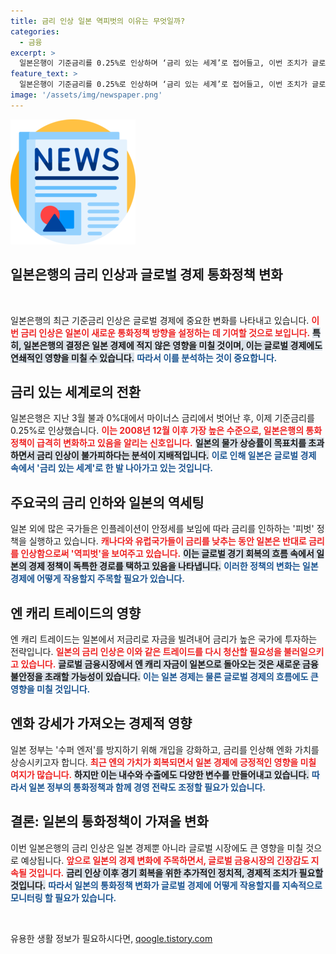 ```yaml
---
title: 금리 인상 일본 역피벗의 이유는 무엇일까?
categories:
  - 금융
excerpt: >
  일본은행이 기준금리를 0.25%로 인상하며 ‘금리 있는 세계’로 접어들고, 이번 조치가 글로벌 금융시장에 미치는 영향이 주목받고 있다. 엔화 가치 상승과 엔 캐리 트레이드 청산의 가능성이 커지면서, 시장이 요동칠 수 있다는 전망이 나오고 있다.
feature_text: >
  일본은행이 기준금리를 0.25%로 인상하며 ‘금리 있는 세계’로 접어들고, 이번 조치가 글로벌 금융시장에 미치는 영향이 주목받고 있다. 엔화 가치 상승과 엔 캐리 트레이드 청산의 가능성이 커지면서, 시장이 요동칠 수 있다는 전망이 나오고 있다.
image: '/assets/img/newspaper.png'
---
```


<p><img src="/assets/img/newspaper.png" alt="kimp 속보" /></p>

<h2 data-ke-size="size26">일본은행의 금리 인상과 글로벌 경제 통화정책 변화</h2>

<p data-ke-size="size16">&nbsp;</p>

<p>일본은행의 최근 기준금리 인상은 글로벌 경제에 중요한 변화를 나타내고 있습니다. <b><span style="color: #ee2323;">이번 금리 인상은 일본이 새로운 통화정책 방향을 설정하는 데 기여할 것으로 보입니다.</span></b> <b><span style="background-color: #21538527;">특히, 일본은행의 결정은 일본 경제에 적지 않은 영향을 미칠 것이며, 이는 글로벌 경제에도 연쇄적인 영향을 미칠 수 있습니다.</span></b> <b><span style="color: #1a5490;">따라서 이를 분석하는 것이 중요합니다.</span></b></p>

<h2 data-ke-size="size26">금리 있는 세계로의 전환</h2>

<p>일본은행은 지난 3월 불과 0%대에서 마이너스 금리에서 벗어난 후, 이제 기준금리를 0.25%로 인상했습니다. <b><span style="color: #ee2323;">이는 2008년 12월 이후 가장 높은 수준으로, 일본은행의 통화정책이 급격히 변화하고 있음을 알리는 신호입니다.</span></b> <b><span style="background-color: #21538527;">일본의 물가 상승률이 목표치를 초과하면서 금리 인상이 불가피하다는 분석이 지배적입니다.</span></b> <b><span style="color: #1a5490;">이로 인해 일본은 글로벌 경제 속에서 '금리 있는 세계'로 한 발 나아가고 있는 것입니다.</span></b></p>

<h2 data-ke-size="size26">주요국의 금리 인하와 일본의 역세팅</h2>

<p>일본 외에 많은 국가들은 인플레이션이 안정세를 보임에 따라 금리를 인하하는 '피벗' 정책을 실행하고 있습니다. <b><span style="color: #ee2323;">캐나다와 유럽국가들이 금리를 낮추는 동안 일본은 반대로 금리를 인상함으로써 '역피벗'을 보여주고 있습니다.</span></b> <b><span style="background-color: #21538527;">이는 글로벌 경기 회복의 흐름 속에서 일본의 경제 정책이 독특한 경로를 택하고 있음을 나타냅니다.</span></b> <b><span style="color: #1a5490;">이러한 정책의 변화는 일본 경제에 어떻게 작용할지 주목할 필요가 있습니다.</span></b></p>

<h2 data-ke-size="size26">엔 캐리 트레이드의 영향</h2>

<p>엔 캐리 트레이드는 일본에서 저금리로 자금을 빌려내어 금리가 높은 국가에 투자하는 전략입니다. <b><span style="color: #ee2323;">일본의 금리 인상은 이와 같은 트레이드를 다시 청산할 필요성을 불러일으키고 있습니다.</span></b> <b><span style="background-color: #21538527;">글로벌 금융시장에서 엔 캐리 자금이 일본으로 돌아오는 것은 새로운 금융 불안정을 초래할 가능성이 있습니다.</span></b> <b><span style="color: #1a5490;">이는 일본 경제는 물론 글로벌 경제의 흐름에도 큰 영향을 미칠 것입니다.</span></b></p>

<h2 data-ke-size="size26">엔화 강세가 가져오는 경제적 영향</h2>

<p>일본 정부는 '수퍼 엔저'를 방지하기 위해 개입을 강화하고, 금리를 인상해 엔화 가치를 상승시키고자 합니다. <b><span style="color: #ee2323;">최근 엔의 가치가 회복되면서 일본 경제에 긍정적인 영향을 미칠 여지가 많습니다.</span></b> <b><span style="background-color: #21538527;">하지만 이는 내수와 수출에도 다양한 변수를 만들어내고 있습니다.</span></b> <b><span style="color: #1a5490;">따라서 일본 정부의 통화정책과 함께 경영 전략도 조정할 필요가 있습니다.</span></b></p>

<h2 data-ke-size="size26">결론: 일본의 통화정책이 가져올 변화</h2>

<p>이번 일본은행의 금리 인상은 일본 경제뿐 아니라 글로벌 시장에도 큰 영향을 미칠 것으로 예상됩니다. <b><span style="color: #ee2323;">앞으로 일본의 경제 변화에 주목하면서, 글로벌 금융시장의 긴장감도 지속될 것입니다.</span></b> <b><span style="background-color: #21538527;">금리 인상 이후 경기 회복을 위한 추가적인 정치적, 경제적 조치가 필요할 것입니다.</span></b> <b><span style="color: #1a5490;">따라서 일본의 통화정책 변화가 글로벌 경제에 어떻게 작용할지를 지속적으로 모니터링 할 필요가 있습니다.</span></b></p>

<p data-ke-size="size16">&nbsp;</p>
유용한 생활 정보가 필요하시다면, <a href="https://qoogle.tistory.com" rel="dofollow">qoogle.tistory.com</a>


